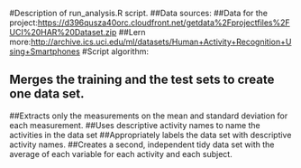 #Description of run_analysis.R script.
##Data sources:
##Data for the project:https://d396qusza40orc.cloudfront.net/getdata%2Fprojectfiles%2FUCI%20HAR%20Dataset.zip
##Lern more:http://archive.ics.uci.edu/ml/datasets/Human+Activity+Recognition+Using+Smartphones
#Script algorithm:
## Merges the training and the test sets to create one data set.
##Extracts only the measurements on the mean and standard deviation for each measurement.
##Uses descriptive activity names to name the activities in the data set
##Appropriately labels the data set with descriptive activity names.
##Creates a second, independent tidy data set with the average of each variable for each activity and each subject.

